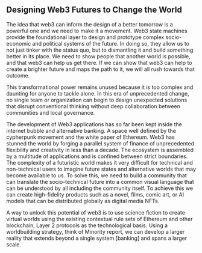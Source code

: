 
## Designing Web3 Futures to Change the World
The idea that web3  can inform the design of a better tomorrow is a powerful one and we need to make it a movement. 
Web3 state machines provide the foundational layer to design and prototype complex socio-economic and political systems of the future. In doing so, they allow us to not just tinker with the status quo, but to dismantling it and build something better in its place.  We need to show people that another world is possible, and that web3 can help us get there. If we can show that web3  can help to create a brighter future and maps the path to it, we will all rush towards that outcome. <br>

This transformational power remains unused because it is too complex and daunting for anyone to tackle alone. In this era of unprecedented change, no single team or organization can begin to design unexpected  solutions that disrupt conventional thinking  without deep collaboration between communities and local governance.<br>

The development of Web3 applications has so far been kept inside the internet bubble and alternative banking. A space well defined by the cypherpunk movement and the white paper of Ethereum. Web3 has stunned the world by forging a parallel system of finance of unprecedented flexibility and creativity in less than a decade. The ecosystem is assembled by a multitude of applications and is confined between strict boundaries.<br>
The complexity of a futuristic world makes it very difficult for technical and non-technical users to imagine future states and alternative worlds that may become available to us.  To solve this, we need to build a community that can translate the socio-technical future into a common visual language that can be understood by all including the community itself. To achieve this we can create high-fidelity products such as a novel, films, comic art, or AI models that can be distributed globally as digital media NFTs.  <br>

A way to unlock this potential of web3 is to use science fiction to create virtual worlds using the existing contextual rule sets of Ethereum and other blockchain, Layer 2 protocols as the technological basis. Using a worldbuilding strategy, think of Minority report, we can develop a larger reality that extends beyond a single system [banking] and spans a larger scale.<br>
